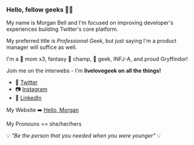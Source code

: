 ### Hello, fellow geeks 🖖🏼

My name is Morgan Bell and I'm focused on improving developer's experiences building Twitter's core platform.

My preferred title is *Professional Geek*, but just saying I'm a product manager will suffice as well.

I'm a 🐶 mom x3, fantasy 🏈 champ, 🚀 geek, INFJ-A, and proud Gryffindor!

Join me on the interwebs - I'm **livelovegeek on all the things!**

- 💬 [Twitter](https://www.twitter.com/livelovegeek) 
- 📷 [Instagram](https://www.instagram.com/livelovegeek) 
- 💼 [LinkedIn](https://www.linkedin.com/in/livelovegeek)

My Website ➡️ [Hello, Morgan](www.hellomorgan.dev)

My Pronouns == she/her/hers

💡 *"Be the person that you needed when you were younger"* 💡
